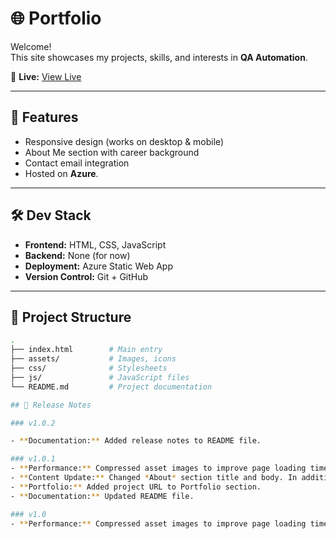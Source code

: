 # 🌐 Portfolio 

Welcome!  
This site showcases my projects, skills, and interests in **QA Automation**.  

🔗 **Live:** [View Live](https://www.saysaudi.com/)  

---

## 🚀 Features  
- Responsive design (works on desktop & mobile)  
- About Me section with career background  
- Contact email integration  
- Hosted on **Azure**.

---

## 🛠️ Dev Stack  
- **Frontend:** HTML, CSS, JavaScript
- **Backend:** None (for now)
- **Deployment:** Azure Static Web App 
- **Version Control:** Git + GitHub  

---

## 📂 Project Structure  
```bash
.
├── index.html        # Main entry
├── assets/           # Images, icons
├── css/              # Stylesheets
├── js/               # JavaScript files
└── README.md         # Project documentation

## 📌 Release Notes  

### v1.0.2

- **Documentation:** Added release notes to README file.  

### v1.0.1  
- **Performance:** Compressed asset images to improve page loading time.  
- **Content Update:** Changed *About* section title and body. In addition, updated github profile url. 
- **Portfolio:** Added project URL to Portfolio section.  
- **Documentation:** Updated README file.  

### v1.0
- **Performance:** Compressed asset images to improve page loading time.  

